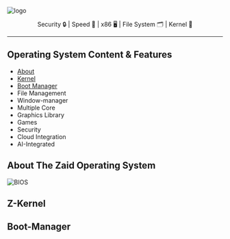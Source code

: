   ![logo](https://github.com/Zaid-Operating-System/Zaid-Operating-System/assets/117456465/37664a70-5dbb-442a-a72d-b4ef8b5da8cf)
<p align="center">Security 🔒 | Speed 💨 | x86 🖥️ | File System 🗂️ | Kernel 💎</p>

--------------------------------------------------------------------------------

## Operating System Content & Features 
<!-- toc -->
- [About ](#About-The-Zaid-Operating-System)
- [Kernel ](#kernel) 
- [Boot Manager](#Boot-Manager) 
- File Management
- Window-manager 
- Multiple Core 
- Graphics Library 
- Games 
- Security
- Cloud Integration
- AI-Integrated 
<!-- tocstop -->

## About The Zaid Operating System 
![BIOS](https://github.com/Zaid-Operating-System/Zaid-Operating-System/assets/117456465/1fbbf554-900d-4d25-b2c0-705cf3992a3a)

## Z-Kernel

## Boot-Manager





